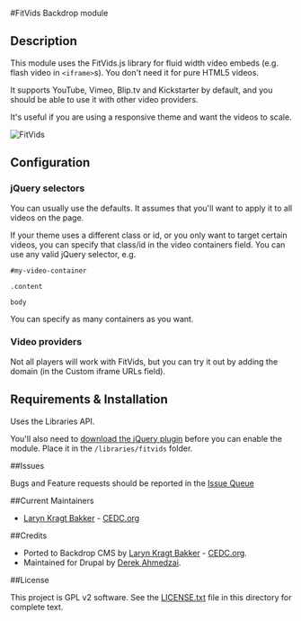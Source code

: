 #FitVids Backdrop module

## Description

This module uses the FitVids.js library for fluid width video embeds (e.g. flash video in `<iframe>`s). You don't need it for pure HTML5 videos.

It supports YouTube, Vimeo, Blip.tv and Kickstarter by default, and you should be able to use it with other video providers.

It's useful if you are using a responsive theme and want the videos to scale.

![FitVids](https://github.com/backdrop-contrib/fitvids/blob/1.x-1.x/images/fitvids.jpg "FitVids example")

## Configuration

### jQuery selectors

You can usually use the defaults. It assumes that you'll want to apply it to all videos on the page.

If your theme uses a different class or id, or you only want to target certain videos, you can specify that class/id in the video containers field. You can use any valid jQuery selector, e.g.

`#my-video-container`

`.content`

`body`

You can specify as many containers as you want.


### Video providers

Not all players will work with FitVids, but you can try it out by adding the domain (in the Custom iframe URLs field).


## Requirements & Installation

Uses the Libraries API.

You'll also need to [download the jQuery plugin](https://raw.github.com/davatron5000/FitVids.js/master/jquery.fitvids.js) before you can enable the module. Place it in the `/libraries/fitvids` folder.

##Issues

Bugs and Feature requests should be reported in the
[Issue Queue](https://github.com/backdrop-contrib/fitvids/issues)

##Current Maintainers

- [Laryn Kragt Bakker](https://github.com/laryn) - [CEDC.org](https://cedc.org)

##Credits

- Ported to Backdrop CMS by [Laryn Kragt Bakker](https://github.com/laryn) - [CEDC.org](https://cedc.org).
- Maintained for Drupal by [Derek Ahmedzai](https://github.com/derekahmedzai).

##License

This project is GPL v2 software. See the [LICENSE.txt](https://github.com/backdrop-contrib/field_multiple_limit/blob/1.x-1.x/LICENSE.txt) file in this directory for
complete text.
